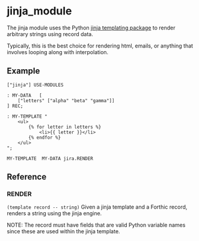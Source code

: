 # jinja_module

The jinja module uses the Python [jinja templating
package](https://jinja.palletsprojects.com/en/2.11.x/) to render arbitrary
strings using record data.

Typically, this is the best choice for rendering html, emails, or anything that
involves looping along with interpolation.

## Example
```
["jinja"] USE-MODULES

: MY-DATA   [
    ["letters" ["alpha" "beta" "gamma"]]
] REC;

: MY-TEMPLATE "
    <ul>
        {% for letter in letters %}
            <li>{{ letter }}</li>
        {% endfor %}
    </ul>
";

MY-TEMPLATE  MY-DATA jira.RENDER
```

## Reference

### RENDER
`(template record -- string)`
Given a jinja template and a Forthic record, renders a string using the jinja engine.

NOTE: The record must have fields that are valid Python variable names since
these are used within the jinja template.